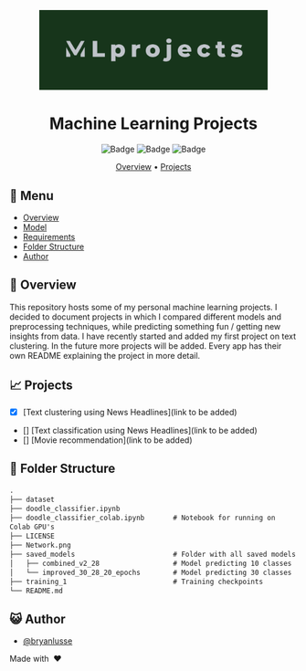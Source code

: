 <div align="center">

<img src="assets/mlprojects.png" alt="drawing" width="400"/> <br />

# Machine Learning Projects

![Badge](https://img.shields.io/github/languages/code-size/bryanlusse/ml-projects)
![Badge](https://img.shields.io/github/languages/count/bryanlusse/ml-projects)
![Badge](https://img.shields.io/github/last-commit/bryanlusse/ml-projects)

[Overview](#scroll-overview)
•
[Projects](#chart_with_upwards_trend-model)
</div>

## :bookmark_tabs: Menu

- [Overview](#scroll-overview)
- [Model](#chart_with_upwards_trend-model)
- [Requirements](#exclamation-requirements)
- [Folder Structure](#open_file_folder-folder-structure)
- [Author](#smiley_cat-author)

## :scroll: Overview

This repository hosts some of my personal machine learning projects. I decided to document projects in which I compared different models and preprocessing techniques, while predicting something fun / getting new insights from data. I have recently started and added my first project on text clustering. In the future more projects will be added. Every app has their own README explaining the project in more detail.


## :chart_with_upwards_trend: Projects

- [x] [Text clustering using News Headlines](link to be added)
- [] [Text classification using News Headlines](link to be added)
- [] [Movie recommendation](link to be added)



## :open_file_folder: Folder Structure

```
.
├── dataset
├── doodle_classifier.ipynb
├── doodle_classifier_colab.ipynb       # Notebook for running on Colab GPU's
├── LICENSE
├── Network.png              
├── saved_models                        # Folder with all saved models
│   ├── combined_v2_28                  # Model predicting 10 classes
│   └── improved_30_28_20_epochs        # Model predicting 30 classes   
├── training_1                          # Training checkpoints
└── README.md
```

## :smiley_cat: Author

- [@bryanlusse](https://github.com/bryanlusse)

Made with &nbsp;❤️&nbsp;